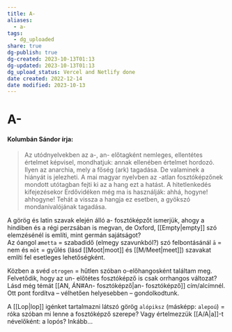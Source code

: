 ```yaml
---
title: A-
aliases:
  - a-
tags:
  - dg_uploaded
share: true
dg-publish: true
dg-created: 2023-10-13T01:13
dg-updated: 2023-10-13T01:13
dg_upload_status: Vercel and Netlify done
date created: 2022-12-14
date modified: 2023-10-13
---
```


# A-

#### Kolumbán Sándor írja:

> Az utódnyelvekben az a-, an- előtagként nemleges, ellentétes értelmet képvisel, mondhatjuk: annak ellenében értelmet hordozó. Ilyen az anarchia, mely a főség (ark) tagadása. De valaminek a hiányát is jelezheti. A mai magyar nyelvben az -atlan fosztóképzőnek mondott utótagban fejti ki az a hang ezt a hatást. A hitetlenkedés kifejezésekor Erdővidéken még ma is használják: ahhá, hogyne! ahhogyne! Tehát a vissza a hangja ez esetben, a gyökszó mondanivalójának tagadása.  

A görög és latin szavak elején álló a- fosztóképzőt ismerjük, ahogy a hindiben és a régi perzsában is megvan, de Oxford, [[Empty\|empty]] szó elemzésénél is említi, mint germán sajátságot?  
Az óangol `æmetta` = szabadidő (elmegy szavunkból?) szó felbontásánál `ā` = nem és `mōt` = gyűlés (lásd [[Moot\|moot]] és [[M/Meet\|meet]]) szavakat említi fel esetleges lehetőségként.  
  
Közben a svéd `otrogen` = hűtlen szóban o-előhangosként találtam meg.  
Felvetődik, hogy az un- előtétes fosztóképző is csak orrhangos változat?  
Lásd még témát [[AN, ÁN#An- fosztóképző\|an- fosztóképző]] cím/alcímnél. Ott pont fordítva – vélhetően helyesebben – gondolkodtunk.  

A [[Lop\|lop]] igénket tartalmazni látszó görög `alópiksz` (másképp: `alepoú`) = róka szóban mi lenne a fosztóképző szerepe? Vagy értelmezzük [[A/A\|a]]-t névelőként: a lopós? Inkább...  